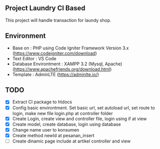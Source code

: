 ## Project Laundry CI Based
This project will handle transaction for laundy shop.

## Environment
 * Base on : PHP using Code Igniter Framework Version 3.x (https://www.codeigniter.com/download)
 * Text Editor : VS Code
 * Database Environtment : XAMPP 3.2 (Mysql, Apache) (https://www.apachefriends.org/download.html)
 * Template : AdminLTE (https://adminlte.io/)
 
## TODO
 * [x] Extract CI package to htdocs
 * [x] Config basic environtment. Set basic url, set autoload url, set route to login, make new file login.php at controller folder
 * [x] Create Login, create view and controller file, login using if at view
 * [x] Create model, create database, login using database
 * [x] Change name user to konsumen
 * [x] Create method newId at pesanan_insert
 * [ ] Create dinamic page include at artikel controller and view